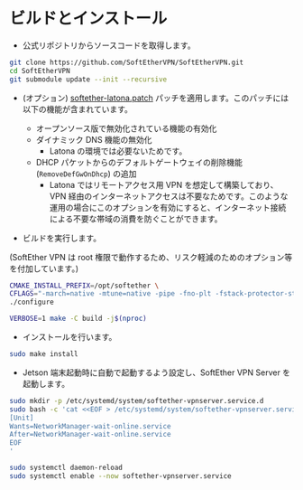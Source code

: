 # ビルドとインストール

- 公式リポジトリからソースコードを取得します。

```bash
git clone https://github.com/SoftEtherVPN/SoftEtherVPN.git
cd SoftEtherVPN
git submodule update --init --recursive
```

- (オプション) [softether-latona.patch](../softether-latona.patch) パッチを適用します。このパッチには以下の機能が含まれています。

	- オープンソース版で無効化されている機能の有効化
	- ダイナミック DNS 機能の無効化
		- Latona の環境では必要ないためです。
	- DHCP パケットからのデフォルトゲートウェイの削除機能 (`RemoveDefGwOnDhcp`) の追加
		- Latona ではリモートアクセス用 VPN を想定して構築しており、VPN 経由のインターネットアクセスは不要なためです。このような運用の場合にこのオプションを有効にすると、インターネット接続による不要な帯域の消費を防ぐことができます。

- ビルドを実行します。

(SoftEther VPN は root 権限で動作するため、リスク軽減のためのオプション等を付加しています。)

```bash
CMAKE_INSTALL_PREFIX=/opt/softether \
CFLAGS="-march=native -mtune=native -pipe -fno-plt -fstack-protector-strong -Wl,-O1,--sort-common,--as-needed,-z,relro,-z,now" \
./configure

VERBOSE=1 make -C build -j$(nproc)
```

- インストールを行います。

```bash
sudo make install
```

- Jetson 端末起動時に自動で起動するよう設定し、SoftEther VPN Server を起動します。

```bash
sudo mkdir -p /etc/systemd/system/softether-vpnserver.service.d
sudo bash -c 'cat <<EOF > /etc/systemd/system/softether-vpnserver.service.d/override.conf
[Unit]
Wants=NetworkManager-wait-online.service
After=NetworkManager-wait-online.service
EOF
'

sudo systemctl daemon-reload
sudo systemctl enable --now softether-vpnserver.service
```